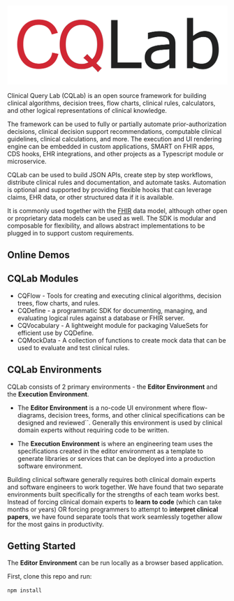 ![Contribution guidelines for this project](cqlab-full-name.png)

Clinical Query Lab (CQLab) is an open source framework for building clinical algorithms, decision trees, flow charts, clinical rules, calculators, and other logical representations of clinical knowledge.

The framework can be used to fully or partially automate prior-authorization decisions, clinical decision support recommendations, computable clinical guidelines, clinical calculations, and more. The execution and UI rendering engine can be embedded in custom applications, SMART on FHIR apps, CDS hooks, EHR integrations, and other projects as a Typescript module or microservice.

CQLab can be used to build JSON APIs, create step by step workflows, distribute clinical rules and documentation, and automate tasks. Automation is optional and supported by providing flexible hooks that can leverage claims, EHR data, or other structured data if it is available.

It is commonly used together with the [FHIR](https://www.hl7.org/fhir/) data model, although other open or proprietary data models can be used as well. The SDK is modular and composable for flexibility, and allows abstract implementations to be plugged in to support custom requirements.

## Online Demos

## CQLab Modules

- CQFlow - Tools for creating and executing clinical algorithms, decision trees, flow charts, and rules.
- CQDefine - a programmatic SDK for documenting, managing, and evaluating logical rules against a database or FHIR server.
- CQVocabulary - A lightweight module for packaging ValueSets for efficient use by CQDefine.
- CQMockData - A collection of functions to create mock data that can be used to evaluate and test clinical rules.

## CQLab Environments

CQLab consists of 2 primary environments - the **Editor Environment** and the **Execution Environment**.

- The **Editor Environment** is a no-code UI environment where flow-diagrams, decision trees, forms, and other clinical specifications can be designed and reviewed``. Generally this environment is used by clinical domain experts without requiring code to be written.

- The **Execution Environment** is where an engineering team uses the specifications created in the editor environment as a template to generate libraries or services that can be deployed into a production software environment.

Building clinical software generally requires both clinical domain experts and software engineers to work together. We have found that two separate environments built specifically for the strengths of each team works best. Instead of forcing clinical domain experts to **learn to code** (which can take months or years) OR forcing programmers to attempt to **interpret clinical papers**, we have found separate tools that work seamlessly together allow for the most gains in productivity.

## Getting Started

The **Editor Environment** can be run locally as a browser based application.

First, clone this repo and run:

`npm install`
